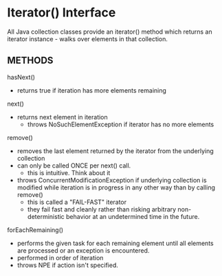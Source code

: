 # Iterator() Interface
All Java collection classes provide an iterator() method which returns an 
iterator instance
    - walks over elements in that collection.
    
## METHODS
hasNext()
- returns true if iteration has more elements remaining

next()
- returns next element in iteration
    - throws NoSuchElementException if iterator has no more elements
    
remove()
- removes the last element returned by the iterator from the underlying collection
- can only be called ONCE per next() call. 
    - this is intuitive. Think about it
- throws ConcurrentModificationException if underlying collection is modified while
iteration is in progress in any other way than by calling remove()
    - this is called a "FAIL-FAST" iterator
    - they fail fast and cleanly rather than risking arbitrary non-deterministic
    behavior at an undetermined time in the future.
    
forEachRemaining()
- performs the given task for each remaining element until all elements are
processed or an exception is encountered. 
- performed in order of iteration
- throws NPE if action isn't specified. 
